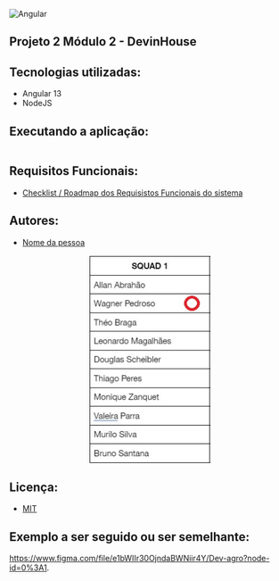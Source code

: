 ![Angular](https://img.shields.io/badge/Angular-DD0031?style=for-the-badge&logo=angular&logoColor=white)

## Projeto 2 Módulo 2 - DevinHouse

## Tecnologias utilizadas:

- Angular 13
- NodeJS

## Executando a aplicação:

```bash

```

## Requisitos Funcionais:
- [Checklist / Roadmap dos Requisistos Funcionais do sistema](https://github.com/DEVin-Senior/M2P2-DEVAgro-Squad01/blob/main/requisitos.md)


## Autores:
- [Nome da pessoa ](https://www.linkedin.com)

<p align="center"><a href="#"><img align="center" width="218" height="375"  src="/squad.jpg" /></a></p>

## Licença:
- [MIT](https://github.com/all-an/DEV-Agro/blob/main/LICENSE)

## Exemplo a ser seguido ou ser semelhante:

https://www.figma.com/file/e1bWIIr30OjndaBWNiir4Y/Dev-agro?node-id=0%3A1.

